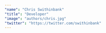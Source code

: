 ```yaml
---
"name": "Chris Swithinbank"
"title": "Developer"
"image": "authors/chris.jpg"
"twitter": "https://twitter.com/swithinbank"
---
```

